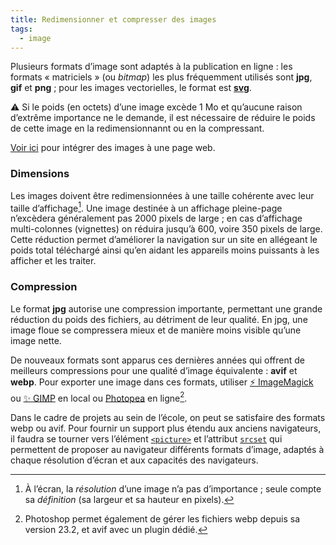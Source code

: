 ```yaml
---
title: Redimensionner et compresser des images
tags: 
  - image
---
```


Plusieurs formats d’image sont adaptés à la publication en ligne : les formats « matriciels » (ou _bitmap_) les plus fréquemment utilisés sont **jpg**, **gif** et **png** ; pour les images vectorielles, le format est [**svg**](../ressources/svg).

⚠ Si le poids (en octets) d’une image excède 1 Mo et qu’aucune raison d’extrême importance ne le demande, il est nécessaire de réduire le poids de cette image en la redimensionnannt ou en la compressant.

[Voir ici](../ressources/html/content/#images) pour intégrer des images à une page web.

### Dimensions

Les images doivent être redimensionnées à une taille cohérente avec leur taille d’affichage[^size]. Une image destinée à un affichage pleine-page n’excèdera généralement pas 2000 pixels de large ; en cas d’affichage multi-colonnes (vignettes) on réduira jusqu’à 600, voire 350 pixels de large. Cette réduction permet d’améliorer la navigation sur un site en allégeant le poids total téléchargé ainsi qu’en aidant les appareils moins puissants à les afficher et les traiter.

[^size]: À l’écran, la _résolution_ d’une image n’a pas d’importance ; seule compte sa _définition_ (sa largeur et sa hauteur en pixels).

### Compression

Le format **jpg** autorise une compression importante, permettant une grande réduction du poids des fichiers, au détriment de leur qualité. En jpg, une image floue se compressera mieux et de manière moins visible qu’une image nette.

De nouveaux formats sont apparus ces dernières années qui offrent de meilleurs compressions pour une qualité d’image équivalente : **avif** et **webp**. Pour exporter une image dans ces formats, utiliser [ ⚡ ImageMagick](../ressources/imagemagick/) ou [✨ GIMP](https://www.gimp.org/) en local ou [Photopea](https://www.photopea.com/) en ligne[^Photoshop]. 

[^Photoshop]: Photoshop permet également de gérer les fichiers webp depuis sa version 23.2, et avif avec un plugin dédié.

Dans le cadre de projets au sein de l’école, on peut se satisfaire des formats webp ou avif. Pour fournir un support plus étendu aux anciens navigateurs, il faudra se tourner vers l’élément [`<picture>`](https://developer.mozilla.org/fr/docs/Learn/HTML/Multimedia_and_embedding/Responsive_images) et l’attribut [`srcset`](https://developer.mozilla.org/fr/docs/Learn/HTML/Multimedia_and_embedding/Responsive_images) qui permettent de proposer au navigateur différents formats d’image, adaptés à chaque résolution d’écran et aux capacités des navigateurs.

